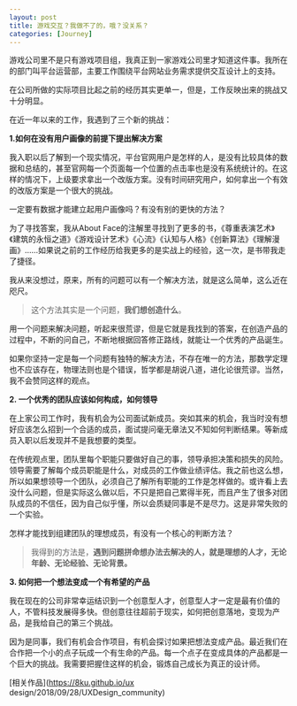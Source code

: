 ```yaml
---
layout: post
title: 游戏交互？我做不了的，哦？没关系？
categories: [Journey]
---
```


游戏公司里不是只有游戏项目组，我真正到一家游戏公司里才知道这件事。我所在的部门叫平台运营部，主要工作围绕平台网站业务需求提供交互设计上的支持。

在公司所做的实际项目比起之前的经历其实更单一，但是，工作反映出来的挑战又十分明显。

在近一年以来的工作，我遇到了三个新的挑战：

**1.如何在没有用户画像的前提下提出解决方案**

我入职以后了解到一个现实情况，平台官网用户是怎样的人，是没有比较具体的数据和总结的，甚至官网每一个页面每一个位置的点击率也是没有系统统计的。在这样的情况下，上级要求拿出一个改版方案。没有时间研究用户，如何拿出一个有效的改版方案是一个很大的挑战。

一定要有数据才能建立起用户画像吗？有没有别的更快的方法？

为了寻找答案，我从About Face的注解里寻找到了更多的书，《尊重表演艺术》《建筑的永恒之道》《游戏设计艺术》《心流》《认知与人格》《创新算法》《理解漫画》……如果说之前的工作经历给我更多的是实战上的经验，这一次，是书带我走了捷径。

我从来没想过，原来，所有的问题可以有一个解决方法，就是这么简单，这么近在咫尺。

> 这个方法其实是一个问题，**我们想创造什么**。

用一个问题来解决问题，听起来很荒谬，但是它就是我找到的答案，在创造产品的过程中，不断的问自己，不断地根据回答修正路线，就能让一个优秀的产品诞生。

如果你坚持一定是每一个问题有独特的解决方法，不存在唯一的方法，那数学定理也不应该存在，物理法则也是个错误，哲学都是胡说八道，进化论很荒谬。当然，我不会赞同这样的观点。

**2. 一个优秀的团队应该如何构成，如何领导**



在上家公司工作时，我有机会为公司面试新成员。突如其来的机会，我当时没有想好应该怎么招到一个合适的成员，面试提问毫无章法又不知如何判断结果。等新成员入职以后发现并不是我想要的类型。

在传统观点里，团队里每个职能只要做好自己的事，领导承担决策和损失的风险。领导需要了解每个成员职能是什么，对成员的工作做业绩评估。我之前也这么想，所以如果想领导一个团队，必须自己了解所有职能的工作是怎样做的。或许看上去没什么问题，但是实际这么做以后，不只是把自己累得半死，而且产生了很多对团队成员的不信任，因为自己似乎懂，所以会质疑同事是不是尽力。这是非常失败的一个实验。

怎样才能找到组建团队的理想成员，有没有一个核心的判断方法？

>  我得到的方法是，**遇到问题拼命想办法去解决的人，就是理想的人才，无论年龄、无论经验、无论背景。**

**3. 如何把一个想法变成一个有希望的产品**

我在现在的公司非常幸运结识到一个创意型人才，创意型人才一定是最有价值的人，不管科技发展得多快。但创意往往超前于现实，如何把创意落地，变现为产品，是我给自己的第三个挑战。

因为是同事，我们有机会合作项目，有机会探讨如果把想法变成产品。最近我们在合作把一个小的点子玩成一个有生命的产品。每一个点子在变成具体的产品都是一个巨大的挑战。我需要把握住这样的机会，锻炼自己成长为真正的设计师。



[相关作品](https://8ku.github.io/ux design/2018/09/28/UXDesign_community)